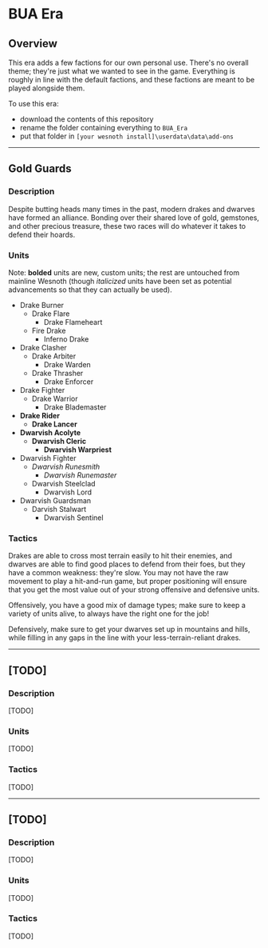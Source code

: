 # BUA Era

## Overview

This era adds a few factions for our own personal use. There's no overall theme; they're just what we wanted to see in the game. Everything is roughly in line with the default factions, and these factions are meant to be played alongside them.

To use this era:

- download the contents of this repository
- rename the folder containing everything to `BUA_Era`
- put that folder in `[your wesnoth install]\userdata\data\add-ons`

----

## Gold Guards

### Description

Despite butting heads many times in the past, modern drakes and dwarves have formed an alliance. Bonding over their shared love of gold, gemstones, and other precious treasure, these two races will do whatever it takes to defend their hoards.

### Units

Note: __bolded__ units are new, custom units; the rest are untouched from mainline Wesnoth (though _italicized_ units have been set as potential advancements so that they can actually be used).

- Drake Burner
  - Drake Flare
    - Drake Flameheart
  - Fire Drake
    - Inferno Drake
- Drake Clasher
  - Drake Arbiter
    - Drake Warden
  - Drake Thrasher
    - Drake Enforcer
- Drake Fighter
  - Drake Warrior
    - Drake Blademaster
- __Drake Rider__
  - __Drake Lancer__
- __Dwarvish Acolyte__
  - __Dwarvish Cleric__
    - __Dwarvish Warpriest__
- Dwarvish Fighter
  - _Dwarvish Runesmith_
    - _Dwarvish Runemaster_
  - Dwarvish Steelclad
    - Dwarvish Lord
- Dwarvish Guardsman
  - Darvish Stalwart
    - Dwarvish Sentinel

### Tactics

Drakes are able to cross most terrain easily to hit their enemies, and dwarves are able to find good places to defend from their foes, but they have a common weakness: they're slow. You may not have the raw movement to play a hit-and-run game, but proper positioning will ensure that you get the most value out of your strong offensive and defensive units.

Offensively, you have a good mix of damage types; make sure to keep a variety of units alive, to always have the right one for the job!

Defensively, make sure to get your dwarves set up in mountains and hills, while filling in any gaps in the line with your less-terrain-reliant drakes.

----

## [TODO]

### Description

[TODO]

### Units

[TODO]

### Tactics

[TODO]

----

## [TODO]

### Description

[TODO]

### Units

[TODO]

### Tactics

[TODO]
